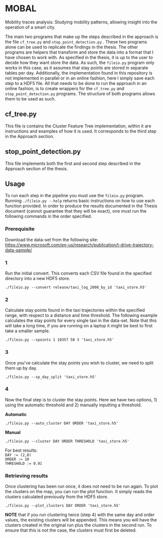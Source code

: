 # MOBAL

Mobility traces analysis: Studying mobility patterns, allowing insight into the operation of a smart city.

The main two programs that make up the steps described in the approach is the file `cf_tree.py` and `stop_point_detection.py` . These two programs alone can be used to replicate the findings in the thesis. The other programs are helpers that transform and store the data into a format that I have chosen to work with. As specified in the thesis, it is up to the user to decide how they want store the data. As such, the `fileio.py` program only works in this case, as it assumes that stay points are stored in separate tables per day. Additionally, the implementation found in this repository is not implemented in parallel or in an online fashion, here I simply save each step to a HDF5 file. All that needs to be done to run the approach in an online fashion, is to create wrappers for the `cf_tree.py` and `stop_point_detection.py` programs. The structure of both programs allows them to be used as such.

## **cf_tree.py**

This file is contains the Cluster Feature Tree implementation, within it are instructions and examples of how it is used. It corresponds to the third step in the Approach section.

## **stop_point_detection.py**

This file implements both the first and second step described in the Approach section of the thesis.

## Usage

To run each step in the pipeline you must use the `fileio.py` program. Running `./fileio.py --help` returns basic instructions on how to use each function provided. In order to produce the results documented in the Thesis document (cannot guarantee that they will be exact), one must run the following commands in the order specified.

### Prerequisite
Download the data-set from the following site:
https://www.microsoft.com/en-us/research/publication/t-drive-trajectory-data-sample/

### 1
Run the initial convert. This converts each CSV file found in the specified directory into a new HDF5 store.

```shell
./fileio.py --convert release/taxi_log_2008_by_id 'taxi_store.h5'
```
### 2
Calculate stay points found in the taxi trajectories within the specified range, with respect to a distance and time threshold. The following example calculates the stay points for every single taxi in the data-set. Note that this will take a long time, if you are running on a laptop it might be best to first take a smaller sample.

```shell
./fileio.py --spoints 1 10357 50 3 'taxi_store.h5'
```

### 3
Once you've calculate the stay points you wish to cluster, we need to split them up by day.

```shell
./fileio.py --sp_day_split 'taxi_store.h5'
```

### 4
Now the final step is to cluster the stay points. Here we have two options, 1) using the automatic threshold and 2) manually inputting a threshold.

**Automatic**
```shell
./fileio.py --auto_cluster DAY ORDER 'taxi_store.h5'
```

**Manual**
```shell
./fileio.py --cluster DAY ORDER THRESHOLD 'taxi_store.h5'
```
For best results: \
`DAY := (2,8)` \
`ORDER := 10` \
`THRESHOLD := 0.01`

### Retrieving results

Once clustering has been run once, it does not need to be run again.
To plot the clusters on the map, you can run the plot function. It simply reads the clusters calculated previously from the HDF5 store.

```shell
./fileio.py --plot_clusters DAY ORDER 'taxi_store.h5'
```

**NOTE** that if you run clustering twice (step 4) with the same day and order values, the existing clusters will be appended. This means you will have the clusters created in the original run plus the clusters in the second run. To ensure that this is not the case, the clusters must first be deleted.
